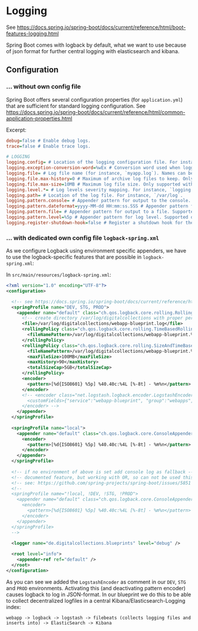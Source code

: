# Logging

See <https://docs.spring.io/spring-boot/docs/current/reference/html/boot-features-logging.html>

Spring Boot comes with logback by default, what we want to use because of json format for further central logging with elasticsearch and kibana.

## Configuration

### ... without own config file

Spring Boot offers several configuration properties (for `application.yml`) that are sufficient for standard logging configuration.
See <https://docs.spring.io/spring-boot/docs/current/reference/html/common-application-properties.html>

Excerpt:

```ini
debug=false # Enable debug logs.
trace=false # Enable trace logs.

# LOGGING
logging.config= # Location of the logging configuration file. For instance, `classpath:logback.xml` for Logback.
logging.exception-conversion-word=%wEx # Conversion word used when logging exceptions.
logging.file= # Log file name (for instance, `myapp.log`). Names can be an exact location or relative to the current directory.
logging.file.max-history=0 # Maximum of archive log files to keep. Only supported with the default logback setup.
logging.file.max-size=10MB # Maximum log file size. Only supported with the default logback setup.
logging.level.*= # Log levels severity mapping. For instance, `logging.level.org.springframework=DEBUG`.
logging.path= # Location of the log file. For instance, `/var/log`.
logging.pattern.console= # Appender pattern for output to the console. Supported only with the default Logback setup.
logging.pattern.dateformat=yyyy-MM-dd HH:mm:ss.SSS # Appender pattern for log date format. Supported only with the default Logback setup.
logging.pattern.file= # Appender pattern for output to a file. Supported only with the default Logback setup.
logging.pattern.level=%5p # Appender pattern for log level. Supported only with the default Logback setup.
logging.register-shutdown-hook=false # Register a shutdown hook for the logging system when it is initialized.
```

### ... with dedicated own config file `logback-spring.xml`

As we configure Logback using environment specific appenders, we have to use the logback-specific features that are possible in `logback-spring.xml`:

In `src/main/resources/logback-spring.xml`:

```xml
<?xml version="1.0" encoding="UTF-8"?>
<configuration>

  <!-- see https://docs.spring.io/spring-boot/docs/current/reference/html/boot-features-logging.html#_profile_specific_configuration -->
  <springProfile name="DEV, STG, PROD">
    <appender name="default" class="ch.qos.logback.core.rolling.RollingFileAppender">
      <!-- create directory /var/log/digitalcollections with proper permissions... -->
      <file>/var/log/digitalcollections/webapp-blueprint.log</file>
      <rollingPolicy class="ch.qos.logback.core.rolling.TimeBasedRollingPolicy">
        <fileNamePattern>/var/log/digitalcollections/webapp-blueprint.%d{yyyy-MM-dd}.log</fileNamePattern>
      </rollingPolicy>
      <rollingPolicy class="ch.qos.logback.core.rolling.SizeAndTimeBasedRollingPolicy">
        <fileNamePattern>/var/log/digitalcollections/webapp-blueprint.%d{yyyy-MM}.%i.log.gz</fileNamePattern>
        <maxFileSize>100MB</maxFileSize>
        <maxHistory>90</maxHistory>
        <totalSizeCap>5GB</totalSizeCap>
      </rollingPolicy>
      <encoder>
        <pattern>[%d{ISO8601} %5p] %40.40c:%4L [%-8t] - %m%n</pattern>
      </encoder>
      <!-- <encoder class="net.logstash.logback.encoder.LogstashEncoder">
        <customFields>{"service":"webapp-blueprint", "group":"webapps", "instance":"${instance.name:-default}"}</customFields>
      </encoder> -->
    </appender>
  </springProfile>
  
  <springProfile name="local">
    <appender name="default" class="ch.qos.logback.core.ConsoleAppender">
      <encoder>
        <pattern>[%d{ISO8601} %5p] %40.40c:%4L [%-8t] - %m%n</pattern>
      </encoder>
    </appender>
  </springProfile>
  
  <!-- if no environment of above is set add console log as fallback -->
  <!-- documented feature, but working with OR, so can not be used this way! -->
  <!-- see: https://github.com/spring-projects/spring-boot/issues/5851 -->
  <!--
  <springProfile name="!local, !DEV, !STG, !PROD">
    <appender name="default" class="ch.qos.logback.core.ConsoleAppender">
      <encoder>
        <pattern>[%d{ISO8601} %5p] %40.40c:%4L [%-8t] - %m%n</pattern>
      </encoder>
    </appender>
  </springProfile>
  -->
    
  <logger name="de.digitalcollections.blueprints" level="debug" />

  <root level="info">
    <appender-ref ref="default" />
  </root>
</configuration>
```

As you can see we added the `LogstashEncoder` as comment in our `DEV`, `STG` and `PROD` environments. Activating this (and deactivating pattern encoder) causes logback to log in JSON-format.
In our blueprint we do this to be able to collect decentralized logfiles in a central Kibana/Elasticsearch-Logging index:

```
webapp -> logback -> logstash -> filebeats (collects logging files and inserts into) -> ElasticSearch -> Kibana
```
